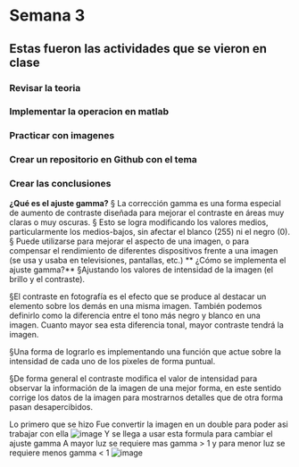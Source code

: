 # Semana 3

## Estas fueron las actividades que se vieron en clase
### Revisar la teoria
### Implementar la operacion en matlab
### Practicar con imagenes 
### Crear un repositorio en Github con el tema
### Crear las conclusiones

**¿Qué es el ajuste gamma?**
§ La corrección gamma es una forma especial de aumento de contraste diseñada para mejorar el contraste en áreas muy claras o muy oscuras.
§ Esto se logra modificando los valores medios, particularmente los medios-bajos, sin afectar el blanco (255) ni el negro (0).
§ Puede utilizarse para mejorar el aspecto de una imagen, o para compensar el rendimiento de diferentes dispositivos frente a una imagen (se usa y usaba en televisiones, pantallas, etc.)
** ¿Cómo se implementa el ajuste gamma?**
§Ajustando los valores de intensidad de la imagen (el brillo y el contraste).

§El contraste en fotografía es el efecto que se produce al destacar un elemento sobre los demás en una misma imagen. También podemos definirlo como la diferencia entre el tono más negro y blanco en una imagen. Cuanto mayor sea esta diferencia tonal, mayor contraste tendrá la imagen.

§Una forma de lograrlo es implementando una función que actue sobre la intensidad de cada uno de los pixeles de forma puntual.

§De forma general el contraste modifica el valor de intensidad para observar la información de la imagen de una mejor forma, en este sentido corrige los datos de la imagen para mostrarnos detalles que de otra forma pasan desapercibidos.

Lo primero que se hizo Fue convertir la imagen en un double  para poder asi trabajar con ella 
![image](https://user-images.githubusercontent.com/114626263/192912486-c90b79f6-8f49-4402-828d-df833a62e22e.png)
Y se llega a usar esta formula para cambiar el ajuste gamma 
A mayor luz se requiere mas gamma > 1
y para menor luz se requiere menos gamma < 1
![image](https://user-images.githubusercontent.com/114626263/192911306-17a0f332-db64-4a07-9cd9-737895f812f0.png)
